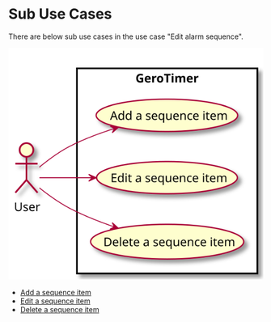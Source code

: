 # Sub Use Cases

There are below sub use cases in the use case "Edit alarm sequence".

![UseCases](./UseCases_EditAlarmSequence.svg)

* [Add a sequence item](AddASequenceItem/AddASequenceItem.md)
* [Edit a sequence item](EditASequenceItem/EditASequenceItem.md)
* [Delete a sequence item](DeleteASequenceItem/DeleteASequenceItem.md)
